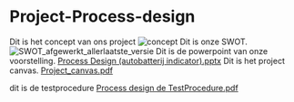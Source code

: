 # Project-Process-design
Dit is het concept van ons project
![concept](https://github.com/jeffreyDauwe/Project-Process-design/assets/152855137/a935bf58-01fe-461a-9088-fd69bec40d7d)
Dit is onze SWOT.
![SWOT_afgewerkt_allerlaatste_versie](https://github.com/jeffreyDauwe/Project-Process-design/assets/152855137/058aa6ac-1b51-4d97-94bb-815b3a4a3319)
Dit is de powerpoint van onze voorstelling.
[Process Design (autobatterij indicator).pptx](https://github.com/jeffreyDauwe/Project-Process-design/files/13777597/Process.Design.autobatterij.indicator.pptx)
Dit is het project canvas.
[Project_canvas.pdf](https://github.com/jeffreyDauwe/Project-Process-design/files/13777628/Project_canvas.pdf)

dit is de testprocedure
[Process design de TestProcedure.pdf](https://github.com/jeffreyDauwe/Project-Process-design/files/13777648/Process.design.de.TestProcedure.pdf)
